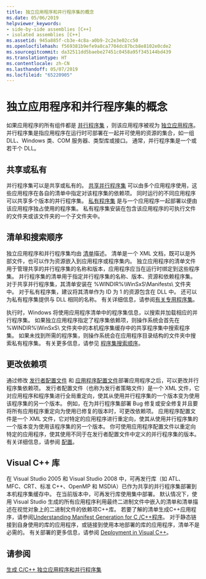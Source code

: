 ```yaml
---
title: 独立应用程序和并行程序集的概念
ms.date: 05/06/2019
helpviewer_keywords:
- side-by-side assemblies [C++]
- isolated assemblies [C++]
ms.assetid: 945a885f-cb3e-4c8a-a0b9-2c2e3e02cc50
ms.openlocfilehash: f569381b9efe9a8ca7704dc87bcb8e8102e0cde2
ms.sourcegitcommit: da32511dd5baebe27451c0458a95f345144bd439
ms.translationtype: HT
ms.contentlocale: zh-CN
ms.lasthandoff: 05/07/2019
ms.locfileid: "65220905"
---
```

# <a name="concepts-of-isolated-applications-and-side-by-side-assemblies"></a>独立应用程序和并行程序集的概念

如果应用程序的所有组件都是 [并行程序集](/windows/desktop/SbsCs/isolated-applications) ，则该应用程序被视为 [独立应用程序](/windows/desktop/SbsCs/about-side-by-side-assemblies-)。 并行程序集是指应用程序在运行时可部署在一起并可使用的资源的集合，如一组 DLL、Windows 类、COM 服务器、类型库或接口。 通常，并行程序集是一个或若干个 DLL。

## <a name="shared-or-private"></a>共享或私有

并行程序集可以是共享或私有的。 [共享并行程序集](https://msdn.microsoft.com/library/aa375996.aspx) 可以由多个应用程序使用，这些应用程序在各自的清单中指定对该程序集的依赖项。 同时运行的不同应用程序可以共享多个版本的并行程序集。 [私有程序集](/windows/desktop/SbsCs/about-private-assemblies-) 是与一个应用程序一起部署以便由该应用程序独占使用的程序集。 私有程序集安装在包含该应用程序的可执行文件的文件夹或该文件夹的一个子文件夹中。

## <a name="manifests-and-search-order"></a>清单和搜索顺序

独立应用程序和并行程序集均由 [清单](/windows/desktop/sbscs/manifests)描述。 清单是一个 XML 文档，既可以是外部文件，也可以作为资源嵌入到应用程序或程序集内。 独立应用程序的清单文件用于管理共享的并行程序集的名称和版本，应用程序应当在运行时绑定到这些程序集。 并行程序集的清单用于指定并行程序集的名称、版本、资源和依赖程序集。 对于共享并行程序集，其清单安装在 %WINDIR%\WinSxS\Manifests\ 文件夹中。 对于私有程序集，建议将其清单作为 ID 为 1 的资源包含在 DLL 中。 还可以为私有程序集提供与 DLL 相同的名称。 有关详细信息，请参阅[有关专用程序集](/windows/desktop/SbsCs/about-private-assemblies-)。

执行时，Windows 将使用应用程序清单中的程序集信息，以搜索并加载相应的并行程序集。 如果独立应用程序指定了程序集依赖项，则操作系统会首先在 %WINDIR%\WinSxS\ 文件夹中的本机程序集缓存中的共享程序集中搜索程序集。 如果未找到所需的程序集，则操作系统会在应用程序目录结构的文件夹中搜索私有程序集。 有关更多信息，请参见 [程序集搜索顺序](/windows/desktop/SbsCs/assembly-searching-sequence)。

## <a name="changing-dependencies"></a>更改依赖项

通过修改 [发行者配置文件](/windows/desktop/SbsCs/publisher-configuration-files) 和 [应用程序配置文件](/windows/desktop/SbsCs/application-configuration-files)部署应用程序之后，可以更改并行程序集依赖项。 发行者配置文件（也称为发行者策略文件）是一个 XML 文件，它对应用程序和程序集进行全局重定向，使其从使用并行程序集的一个版本变为使用该程序集的另一个版本。 例如，在为并行程序集部署 Bug 修复或安全修复并且要将所有应用程序重定向为使用已修复的版本时，可更改依赖项。 应用程序配置文件是一个 XML 文件，它对特定的应用程序进行重定向，使其从使用并行程序集的一个版本变为使用该程序集的另一个版本。 你可使用应用程序配置文件以重定向特定的应用程序，使其使用不同于在发行者配置文件中定义的并行程序集的版本。 有关详细信息，请参阅 [配置](/windows/desktop/SbsCs/configuration)。

## <a name="visual-c-libraries"></a>Visual C++ 库

在 Visual Studio 2005 和 Visual Studio 2008 中，可再发行库（如 ATL、MFC、CRT、标准 C++、OpenMP 和 MSDIA）已作为共享的并行程序集部署到本机程序集缓存中。 在当前版本中，可再发行库使用集中部署。 默认情况下，使用 Visual Studio 生成的所有应用程序利用最终二进制文件中嵌入的清单和清单描述在视觉对象上的二进制文件的依赖项C++库。 若要了解的清单生成C++应用程序，请参阅[Understanding Manifest Generation for C /C++程序](understanding-manifest-generation-for-c-cpp-programs.md)。 对于静态链接到自身使用的库的应用程序，或链接到使用本地部署的库的应用程序，清单不是必需的。 有关部署的更多信息，请参阅 [Deployment in Visual C++](../windows/deployment-in-visual-cpp.md)。

## <a name="see-also"></a>请参阅

[生成 C/C++ 独立应用程序和并行程序集](building-c-cpp-isolated-applications-and-side-by-side-assemblies.md)
